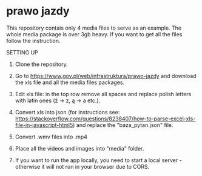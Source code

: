 # prawo jazdy

This repository contais only 4 media files to serve as an example. The whole media package is over 3gb heavy. If you want to get all the files follow the instruction. 

SETTING UP

1. Clone the repository.

2. Go to https://www.gov.pl/web/infrastruktura/prawo-jazdy and download the xls file and all the media files packages.

3. Edit xls file: in the top row remove all spaces and replace polish letters with latin ones (ź -> z, ą -> a etc.).

3. Convert xls into json (for instructions see: https://stackoverflow.com/questions/8238407/how-to-parse-excel-xls-file-in-javascript-html5) and replace the "baza_pytan.json" file.

4. Convert .wmv files into .mp4

5. Place all the videos and images into "media" folder.

6. If you want to run the app locally, you need to start a local server - otherwise it will not run in your browser due to CORS.

